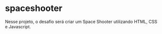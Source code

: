 # spaceshooter
Nesse projeto, o desafio será criar um Space Shooter utilizando HTML, CSS e Javascript.
